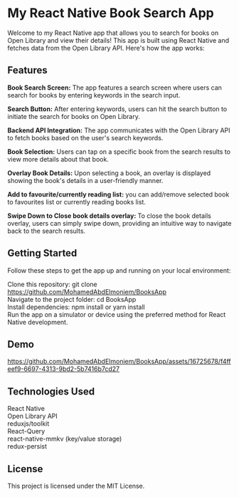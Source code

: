 # My React Native Book Search App

Welcome to my React Native app that allows you to search for books on Open Library and view their details! This app is built using React Native and fetches data from the Open Library API. Here's how the app works:

## Features

**Book Search Screen:** The app features a search screen where users can search for books by entering keywords in the search input.

**Search Button:** After entering keywords, users can hit the search button to initiate the search for books on Open Library.

**Backend API Integration:** The app communicates with the Open Library API to fetch books based on the user's search keywords.

**Book Selection:** Users can tap on a specific book from the search results to view more details about that book.

**Overlay Book Details:** Upon selecting a book, an overlay is displayed showing the book's details in a user-friendly manner.

**Add to favourite/currently reading list:** you can add/remove selected book to favourites list or currently reading books list.

**Swipe Down to Close book details overlay:** To close the book details overlay, users can simply swipe down, providing an intuitive way to navigate back to the search results.

## Getting Started

Follow these steps to get the app up and running on your local environment:

Clone this repository: git clone https://github.com/MohamedAbdElmoniem/BooksApp \
Navigate to the project folder: cd BooksApp\
Install dependencies: npm install or yarn install\
Run the app on a simulator or device using the preferred method for React Native development.

## Demo
https://github.com/MohamedAbdElmoniem/BooksApp/assets/16725678/f4ffeef9-6697-4313-9bd2-5b7416b7cd27

## Technologies Used

React Native\
Open Library API\
reduxjs/toolkit\
React-Query\
react-native-mmkv (key/value storage)\
redux-persist

## License

This project is licensed under the MIT License.
